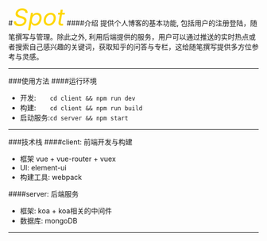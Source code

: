#<font color=gold size=22>_Spot_</font>
####介绍
提供个人博客的基本功能, 包括用户的注册登陆，随笔撰写与管理。除此之外, 利用后端提供的服务，用户可以通过推送的实时热点或者搜索自己感兴趣的关键词，获取知乎的问答与专栏，这给随笔撰写提供多方位参考与灵感。
***
###使用方法
####运行环境

- 开发:&emsp;&emsp;`cd client && npm run dev`
- 构建:&emsp;&emsp;`cd client && npm run build`
- 启动服务:`cd server && npm start`

***
###技术栈
####client: 前端开发与构建

- 框架  vue + vue-router + vuex
- UI: element-ui
- 构建工具: webpack

####server: 后端服务

- 框架: koa + koa相关的中间件
- 数据库: mongoDB
***

